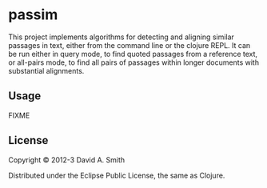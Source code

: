# passim

This project implements algorithms for detecting and aligning similar
passages in text, either from the command line or the clojure REPL.
It can be run either in query mode, to find quoted passages from a
reference text, or all-pairs mode, to find all pairs of passages
within longer documents with substantial alignments.

## Usage

FIXME

## License

Copyright © 2012-3 David A. Smith

Distributed under the Eclipse Public License, the same as Clojure.
